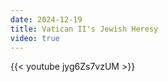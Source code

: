 ```yaml
---
date: 2024-12-19
title: Vatican II's Jewish Heresy
video: true
---
```



{{< youtube jyg6Zs7vzUM >}}
